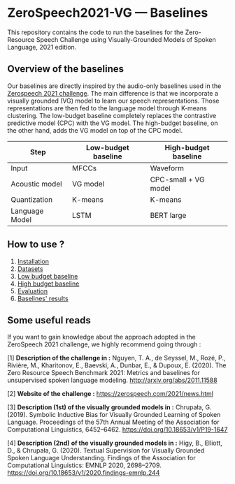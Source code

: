 # ZeroSpeech2021-VG &mdash; Baselines

This repository contains the code to run the baselines for the Zero-Resource Speech Challenge using Visually-Grounded Models of Spoken Language, 2021 edition.

## Overview of the baselines

Our baselines are directly inspired by the audio-only baselines used in the [Zerospeech 2021 challenge](https://github.com/bootphon/zerospeech2021_baseline).
The main difference is that we incorporate a visually grounded (VG) model to learn our speech representations. Those representations are then fed to the language model through K-means clustering.
The low-budget baseline completely replaces the contrastive predictive model (CPC) with the VG model. The high-budget baseline, on the other hand, adds the VG model on top of the CPC model.

| Step | Low-budget baseline | High-budget baseline |
---|---|---
| Input | MFCCs | Waveform |
| Acoustic model | VG model | CPC-small + VG model |
| Quantization | K-means | K-means |
| Language Model | LSTM | BERT large |

## How to use ?

1) [Installation](./docs/INSTALLATION.md)
2) [Datasets](./docs/DATASETS.md)
3) [Low budget baseline](./docs/LOWBUDGET.md)
4) [High budget baseline](./docs/HIGHBUDGET.md)
5) [Evaluation](./docs/EVALUATION.md)
6) [Baselines' results](./docs/RESULTS.md)


## Some useful reads

If you want to gain knowledge about the approach adopted in the ZeroSpeech 2021 challenge, we highly recommend going through :

[1] **Description of the challenge in :** Nguyen, T. A., de Seyssel, M., Rozé, P., Rivière, M., Kharitonov, E., Baevski, A., Dunbar, E., & Dupoux, E. (2020). The Zero Resource Speech Benchmark 2021: Metrics and baselines for unsupervised spoken language modeling. http://arxiv.org/abs/2011.11588

[2] **Website of the challenge :** https://zerospeech.com/2021/news.html

[3] **Description (1st) of the visually grounded models in :** Chrupała, G. (2019). Symbolic Inductive Bias for Visually Grounded Learning of Spoken Language. Proceedings of the 57th Annual Meeting of the Association for Computational Linguistics, 6452–6462. https://doi.org/10.18653/v1/P19-1647

[4] **Description (2nd) of the visually grounded models in :** Higy, B., Elliott, D., & Chrupała, G. (2020). Textual Supervision for Visually Grounded Spoken Language Understanding. Findings of the Association for Computational Linguistics: EMNLP 2020, 2698–2709. https://doi.org/10.18653/v1/2020.findings-emnlp.244
